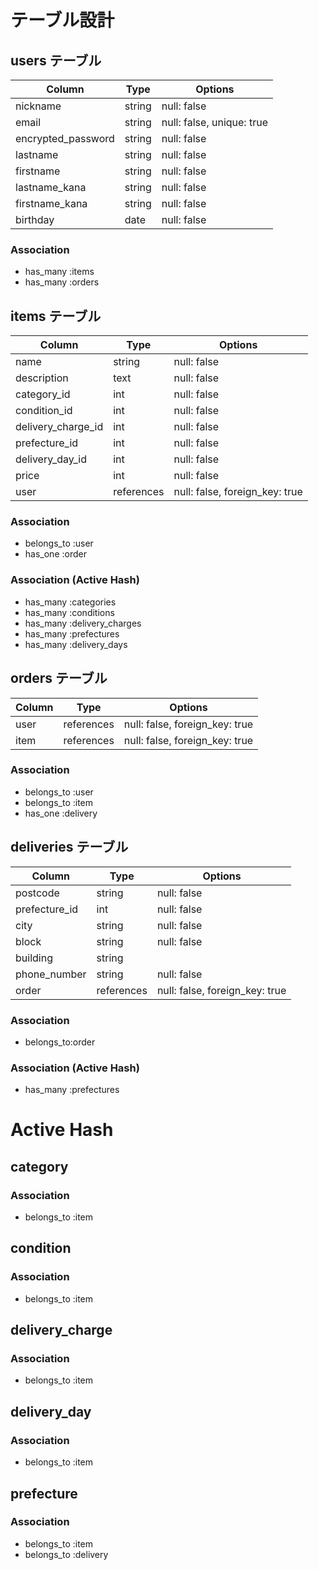 # テーブル設計

## users テーブル

| Column             | Type   | Options                    |
| ------------------ | ------ | -------------------------- |
| nickname           | string | null: false                |
| email              | string | null: false, unique: true  |
| encrypted_password | string | null: false                |
| lastname           | string | null: false                |
| firstname          | string | null: false                |
| lastname_kana      | string | null: false                |
| firstname_kana     | string | null: false                |
| birthday           | date   | null: false                |

### Association
- has_many :items
- has_many :orders


## items テーブル

| Column                | Type       | Options                        |
| --------------------- | ---------- | ------------------------------ |
| name                  | string     | null: false                    |
| description           | text       | null: false                    |
| category_id           | int        | null: false                    |
| condition_id          | int        | null: false                    |
| delivery_charge_id    | int        | null: false                    |
| prefecture_id         | int        | null: false                    |
| delivery_day_id       | int        | null: false                    |
| price                 | int        | null: false                    |
| user                  | references | null: false, foreign_key: true |

### Association
- belongs_to :user
- has_one    :order
### Association (Active Hash)
- has_many :categories
- has_many :conditions
- has_many :delivery_charges
- has_many :prefectures
- has_many :delivery_days

## orders テーブル

| Column             | Type       | Options                        |
| ------------------ | ---------- | ------------------------------ |
| user               | references | null: false, foreign_key: true |
| item               | references | null: false, foreign_key: true |

### Association
- belongs_to :user
- belongs_to :item
- has_one    :delivery

## deliveries テーブル

| Column             | Type       | Options                        |
| ------------------ | ---------- | ------------------------------ |
| postcode           | string     | null: false                    |
| prefecture_id      | int        | null: false                    |
| city               | string     | null: false                    |
| block              | string     | null: false                    |
| building           | string     |                                |
| phone_number       | string     | null: false                    |
| order              | references | null: false, foreign_key: true |

### Association
- belongs_to:order
### Association (Active Hash)
- has_many :prefectures


# Active Hash

## category
### Association
- belongs_to :item

## condition
### Association
- belongs_to :item

## delivery_charge
### Association
- belongs_to :item

## delivery_day
### Association
- belongs_to :item

## prefecture
### Association
- belongs_to :item
- belongs_to :delivery

